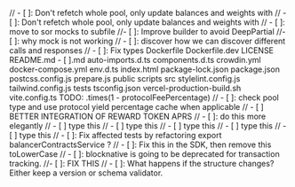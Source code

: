 // - [ ]: Don't refetch whole pool, only update balances and weights with
// - [ ]: Don't refetch whole pool, only update balances and weights with
// - [ ]: move to sor mocks to subfile
//- [ ]: Improve builder to avoid DeepPartial
//- [ ]: why mock is not working
 // - [ ]: discover how we can discover different calls and responses
// - [ ]: Fix types
 Dockerfile Dockerfile.dev LICENSE README.md - [ ].md auto-imports.d.ts components.d.ts crowdin.yml docker-compose.yml env.d.ts index.html package-lock.json package.json postcss.config.js prepare.js public scripts src stylelint.config.js tailwind.config.js tests tsconfig.json vercel-production-build.sh vite.config.ts TODO:
 .times(1 - protocolFeePercentage) // - [ ]: check pool type and use protocol yield percentage cache when applicable
 // - [ ] BETTER INTEGRATION OF REWARD TOKEN APRS
 // - [ ]: do this more elegantly
 // - [ ] type this
 // - [ ] type this
 // - [ ] type this
 // - [ ] type this
 // - [ ] type this
 // - [ ]: Fix affected tests by refactoring export balancerContractsService
 ? // - [ ]: Fix this in the SDK, then remove this toLowerCase
 // - [ ]: blocknative is going to be deprecated for transaction tracking.
//- [ ]: FIX THIS
// - [ ]: What happens if the structure changes? Either keep a version or schema validator.
